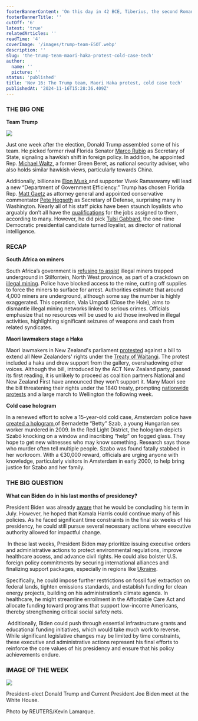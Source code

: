 ```yaml
---
footerBannerContent: 'On this day in 42 BCE, Tiberius, the second Roman emperor and the adopted son of Augustus, was born.'
footerBannerTitle: ''
cutOff: '6'
latest: 'true'
relatedArticles: ''
readTime: '4'
coverImage: '/images/trump-team-E5OT.webp'
description: ''
slug: 'the-trump-team-maori-haka-protest-cold-case-tech'
author:
  name: ''
  picture: ''
status: 'published'
title: 'Nov 16: The Trump team, Maori Haka protest, cold case tech'
publishedAt: '2024-11-16T15:28:36.409Z'
---
```


### THE BIG ONE

**Team Trump**

![](/images/trump-team-k4Nz.webp)

Just one week after the election, Donald Trump assembled some of his team. He picked former rival Florida Senator [Marco Rubio](https://apnews.com/video/marco-rubio-government-appointments-and-nominations-united-states-matt-gaetz-united-states-government-9e0c298abb2f493480545dcdb68ed80a) as Secretary of State, signaling a hawkish shift in foreign policy. In addition, he appointed Rep. [Michael Waltz,](https://thehill.com/homenews/campaign/4984984-trump-picks-florida-rep-waltz-as-national-security-adviser/) a former Green Beret, as national security adviser, who also holds similar hawkish views, particularly towards China. 

Additionally, billionaire [Elon Musk ](https://www.bbc.com/news/articles/c93qwn8p0l0o)and supporter Vivek Ramaswamy will lead a new “Department of Government Efficiency.” Trump has chosen Florida Rep. [Matt Gaetz](https://edition.cnn.com/2024/11/13/politics/matt-gaetz-attorney-general/index.html) as attorney general and appointed conservative commentator [Pete Hegseth](https://www.politico.com/news/2024/11/12/defense-world-reacts-to-trump-pick-pete-hegseth-00189221) as Secretary of Defense, surprising many in Washington. Nearly all of his staff picks have been staunch loyalists who arguably don’t all have the [qualifications](https://edition.cnn.com/2024/11/14/politics/trump-outrage-washington-cabinet-analysis/index.html) for the jobs assigned to them, according to many. However, he did pick [Tulsi Gabbard](https://www.npr.org/2024/11/13/nx-s1-5189603/trump-tulsi-gabbard-director-of-national-intelligence), the one-time Democratic presidential candidate turned loyalist, as director of national intelligence.

### RECAP

**South Africa on miners**

South Africa’s government is [refusing to assist](https://apnews.com/article/south-africa-illegal-miners-arrests-4d376ae6f6afca6170220f88fe859f90) illegal miners trapped underground in Stilfontein, North West province, as part of a crackdown on [illegal mining](https://theatlasnews.co/international-relations/2024/08/31/the-harsh-reality-of-south-africas-crackdown-on-illegal-mining). Police have blocked access to the mine, cutting off supplies to force the miners to surface for arrest. Authorities estimate that around 4,000 miners are underground, although some say the number is highly exaggerated. This operation, Vala Umgodi (Close the Hole), aims to dismantle illegal mining networks linked to serious crimes. Officials emphasize that no resources will be used to aid those involved in illegal activities, highlighting significant seizures of weapons and cash from related syndicates.

**Maori lawmakers stage a Haka**

Maori lawmakers in New Zealand's parliament [protested](https://www.dw.com/en/new-zealand-maori-mps-disrupt-parliament-with-haka/a-70781928) against a bill to extend all New Zealanders' rights under the [Treaty of Waitangi](https://nzhistory.govt.nz/politics/treaty/the-treaty-in-brief). The protest included a haka and drew support from the gallery, overshadowing other voices. Although the bill, introduced by the ACT New Zealand party, passed its first reading, it is unlikely to proceed as coalition partners National and New Zealand First have announced they won’t support it. Many Maori see the bill threatening their rights under the 1840 treaty, prompting [nationwide protests](https://www.rnz.co.nz/news/te-manu-korihi/533701/retracing-the-footsteps-of-past-maori-protest-movements) and a large march to Wellington the following week.

**Cold case hologram**

In a renewed effort to solve a 15-year-old cold case, Amsterdam police have [created a hologram ](https://edition.cnn.com/2024/11/10/europe/dutch-police-hologram-sex-worker-cold-case-intl/index.html)of Bernadette “Betty” Szab, a young Hungarian sex worker murdered in 2009. In the Red Light District, the hologram depicts Szabó knocking on a window and inscribing “help” on fogged glass. They hope to get new witnesses who may know something. Research says those who murder often tell multiple people. Szabo was found fatally stabbed in her workroom. With a €30,000 reward, officials are urging anyone with knowledge, particularly visitors in Amsterdam in early 2000, to help bring justice for Szabo and her family.

### THE BIG QUESTION

**What can Biden do in his last months of presidency?**

President Biden was already [aware](https://www.pbs.org/newshour/politics/biden-now-lame-duck-president-determined-accomplish-goals-his-terms-last-six-months) that he would be concluding his term in July. However, he hoped that Kamala Harris could continue many of his policies. As he faced significant time constraints in the final six weeks of his presidency, he could still pursue several necessary actions where executive authority allowed for impactful change. 

 In these last weeks, President Biden may prioritize issuing executive orders and administrative actions to protect environmental regulations, improve healthcare access, and advance civil rights. He could also bolster U.S. foreign policy commitments by securing international alliances and finalizing support packages, especially in regions like [Ukraine](https://www.euronews.com/2024/11/14/biden-sending-aid-for-ukraine-to-keep-fighting-next-year-blinken-says).

Specifically, he could impose further restrictions on fossil fuel extraction on federal lands, tighten emissions standards, and establish funding for clean energy projects, building on his administration’s climate agenda. In healthcare, he might streamline enrollment in the Affordable Care Act and allocate funding toward programs that support low-income Americans, thereby strengthening critical social safety nets.

 Additionally, Biden could push through essential infrastructure grants and educational funding initiatives, which would take much work to reverse. While significant legislative changes may be limited by time constraints, these executive and administrative actions represent his final efforts to reinforce the core values of his presidency and ensure that his policy achievements endure.

### IMAGE OF THE WEEK

![](/images/president-elect-donald-trump-and-current-president-joe-biden-meet-at-the-white-house-Q1OT.webp)

President-elect Donald Trump and Current President Joe Biden meet at the White House.

Photo by REUTERS/Kevin Lamarque.